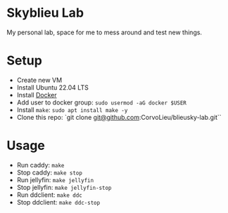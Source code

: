 # Skyblieu Lab

My personal lab, space for me to mess around and test new things.

# Setup

* Create new VM
* Install Ubuntu 22.04 LTS
* Install [Docker](https://docs.docker.com/engine/install/ubuntu/#install-using-the-repository)
* Add user to docker group: `sudo usermod -aG docker $USER`
* Install `make`: `sudo apt install make -y`
* Clone this repo: `git clone git@github.com:CorvoLieu/blieusky-lab.git``

# Usage

* Run caddy: `make`
* Stop caddy: `make stop`
* Run jellyfin: `make jellyfin`
* Stop jellyfin: `make jellyfin-stop`
* Run ddclient: `make ddc`
* Stop ddclient: `make ddc-stop`